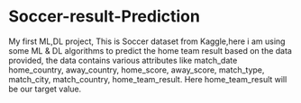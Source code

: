 # Soccer-result-Prediction
My first ML,DL project,
This is Soccer dataset from Kaggle,here i am using some ML & DL algorithms to predict the home team result based on the data provided, the data contains various attributes like match_date home_country, away_country, home_score, away_score, match_type, match_city, match_country, home_team_result. Here home_team_result will be our target value.
